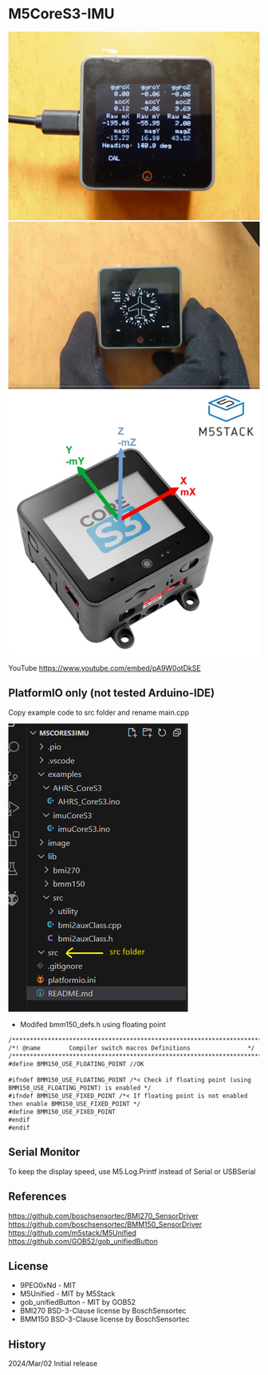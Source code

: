 # M5CoreS3-IMU

![9DoF Display](image/DSC_0033.JPG)
![HSI Display](image/HSI_Screen.png)
![orientation](image/CoreS3_orientation.jpg)

YouTube
https://www.youtube.com/embed/pA9W0otDkSE

## PlatformIO only (not tested Arduino-IDE)
Copy example code to src folder and rename main.cpp

![platformIO](image/platformsrc.png)
- Modifed bmm150_defs.h using floating point
~~~
/******************************************************************************/
/*! @name        Compiler switch macros Definitions                */
/******************************************************************************/
#define BMM150_USE_FLOATING_POINT //OK

#ifndef BMM150_USE_FLOATING_POINT /*< Check if floating point (using BMM150_USE_FLOATING_POINT) is enabled */
#ifndef BMM150_USE_FIXED_POINT /*< If floating point is not enabled then enable BMM150_USE_FIXED_POINT */
#define BMM150_USE_FIXED_POINT
#endif
#endif
~~~

## Serial Monitor
To keep the display speed, use M5.Log.Printf instead of Serial or USBSerial

## References
https://github.com/boschsensortec/BMI270_SensorDriver  
https://github.com/boschsensortec/BMM150_SensorDriver  
https://github.com/m5stack/M5Unified  
https://github.com/GOB52/gob_unifiedButton  

## License
- 9PEO0xNd - MIT
- M5Unified - MIT by M5Stack
- gob_unifiedButton - MIT by GOB52
- BMI270 BSD-3-Clause license by BoschSensortec
- BMM150 BSD-3-Clause license by BoschSensortec

## History
2024/Mar/02 Initial release
